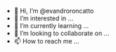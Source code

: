 - 👋 Hi, I’m @evandroroncatto
- 👀 I’m interested in ...
- 🌱 I’m currently learning ...
- 💞️ I’m looking to collaborate on ...
- 📫 How to reach me ...

<!---
evandroroncatto/evandroroncatto is a ✨ special ✨ repository because its `README.md` (this file) appears on your GitHub profile.
You can click the Preview link to take a look at your changes.
--->
